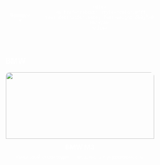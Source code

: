 <!DOCTYPE html>
<html lang="ru">
<head>
<meta charset="utf-8" />
<meta name="viewport" content="width=device-width,initial-scale=1" />
<title>Атмосферная галерея — 27 машин</title>
<style>
  :root{
    --accent:#ffcc00;
    --bg-overlay: rgba(0,0,0,0.6);
    --card-bg: rgba(255,255,255,0.06);
  }
  *{box-sizing:border-box}
  body{
    margin:0;
    font-family: Inter, Arial, sans-serif;
    background: url('https://img.freepik.com/premium-photo/side-view-asphalt-road-sunny-summer-day_265223-8810.jpg') center/cover fixed no-repeat;
    color:#fff;
    -webkit-font-smoothing:antialiased;
    -moz-osx-font-smoothing:grayscale;
  }

  /* top bar compact: Brands dropdown + About link */
  header{
    position:fixed; left:0; right:0; top:0;
    z-index:2000;
    display:flex;
    justify-content:center;
    padding:10px 16px;
    background: linear-gradient(180deg, rgba(0,0,0,0.6), rgba(0,0,0,0.25));
    backdrop-filter: blur(6px);
  }
  .topbar{
    width:100%;
    max-width:1200px;
    display:flex;
    align-items:center;
    gap:14px;
    justify-content:space-between;
  }
  .brand-btn{
    background:transparent;
    border:1px solid rgba(255,255,255,0.08);
    color:#fff;
    padding:8px 12px;
    border-radius:10px;
    cursor:pointer;
    font-weight:600;
  }
  .brand-btn:hover{ color:var(--accent); border-color:var(--accent); }

  /* dropdown */
  .dropdown{
    position:relative;
    display:inline-block;
  }
  .dropdown-menu{
    position:absolute;
    left:0; top:calc(100% + 10px);
    background:#0f0f0f;
    border-radius:10px;
    padding:10px;
    min-width:220px;
    box-shadow: 0 12px 30px rgba(0,0,0,0.6);
    display:none;
  }
  .dropdown-menu a{
    display:block;
    color:#fff;
    text-decoration:none;
    padding:8px 10px;
    border-radius:8px;
  }
  .dropdown-menu a:hover{ background:rgba(255,255,255,0.03); color:var(--accent); }

  /* page sections */
  main{ padding-top:72px; } /* space for header */
  section{
    padding:80px 20px;
    min-height:100vh;
    background: linear-gradient(180deg, rgba(0,0,0,0.16), rgba(0,0,0,0.6));
  }
  .wrap{ max-width:1200px; margin:0 auto; }

  h1.section-title{
    text-align:center;
    font-size:34px;
    margin:8px 0 26px;
    letter-spacing:1px;
  }

  /* gallery cards */
  .gallery{
    display:grid;
    grid-template-columns: repeat(auto-fit, minmax(260px,1fr));
    gap:20px;
  }
  .card{
    background:var(--card-bg);
    border-radius:12px;
    overflow:hidden;
    cursor:pointer;
    transition: transform .25s ease, box-shadow .25s ease;
    border:1px solid rgba(255,255,255,0.05);
    display:flex;
    flex-direction:column;
    height:100%;
  }
  .card:hover{
    transform: translateY(-8px);
    box-shadow: 0 18px 40px rgba(0,0,0,0.6), 0 0 30px rgba(255,204,0,0.06);
  }
  .card img.thumb{
    width:100%;
    height:180px;
    object-fit:cover;
    display:block;
    filter: saturate(1.02) contrast(1.02);
  }
  .card .card-body{
    padding:12px 14px 18px;
    display:flex;
    flex-direction:column;
    gap:8px;
    flex:1;
  }
  .card h3{ margin:0; font-size:18px; text-align:center; }
  .card p.short{ margin:0; font-size:13px; color:rgba(255,255,255,0.9); text-align:center; }

  /* modal */
  .modal{
    position:fixed; inset:0;
    display:none;
    z-index:3000;
    align-items:center; justify-content:center;
    background: linear-gradient(180deg, rgba(0,0,0,0.6), rgba(0,0,0,0.9));
    padding:20px;
  }
  .modal.show{ display:flex; }
  .modal-card{
    width:100%; max-width:960px;
    background:linear-gradient(180deg,#121212,#0f0f0f);
    border-radius:12px;
    overflow:hidden;
    box-shadow:0 30px 80px rgba(0,0,0,0.7);
  }
  .modal-top img{
    width:100%; height:380px; object-fit:cover; display:block;
  }
  .modal-body{
    padding:18px 20px 26px;
    color:#f2f2f2;
  }
  .modal-title{
    display:flex; align-items:center; gap:12px; margin:0 0 8px;
  }
  .modal-title img.logo{
    width:52px; height:52px; object-fit:contain; border-radius:8px; background:rgba(255,255,255,0.03); padding:6px;
  }
  .modal-desc{ white-space:pre-line; line-height:1.6; color:#e9e9e9; margin:8px 0 12px; }
  .specs{
    display:flex; gap:18px; flex-wrap:wrap; margin-top:6px;
  }
  .spec{
    background: rgba(255,255,255,0.03);
    padding:10px 12px;
    border-radius:8px;
    min-width:140px;
    font-size:14px;
  }
  .modal-close{
    position:absolute; right:14px; top:10px; font-size:28px; color:var(--accent); cursor:pointer;
    z-index:5;
  }

  /* about */
  .about{ text-align:center; font-size:18px; line-height:1.6; max-width:900px; margin:0 auto; color:#f5f5f5; }
  .socials{ margin-top:12px; display:flex; justify-content:center; gap:14px; }
  .socials a{ color:var(--accent); font-weight:700; text-decoration:none; }

  /* responsive */
  @media (max-width:720px){
    .modal-top img{ height:220px; }
    .modal-title img.logo{ width:42px; height:42px; }
    header{ padding:8px; }
  }
</style>
</head>
<body>

<header>
  <div class="topbar wrap">
    <div style="display:flex; gap:12px; align-items:center;">
      <button class="brand-btn" id="brandsBtn">Бренды ▾</button>
      <div class="dropdown" id="brandsDropdown">
        <div class="dropdown-menu" id="brandsMenu">
          <a href="#bmw" data-target="#bmw">BMW</a>
          <a href="#lexus" data-target="#lexus">Lexus</a>
          <a href="#mercedes" data-target="#mercedes">Mercedes</a>
          <a href="#audi" data-target="#audi">Audi</a>
          <a href="#toyota" data-target="#toyota">Toyota</a>
          <a href="#ferrari" data-target="#ferrari">Ferrari</a>
          <a href="#porsche" data-target="#porsche">Porsche</a>
          <a href="#lamborghini" data-target="#lamborghini">Lamborghini</a>
          <a href="#bugatti" data-target="#bugatti">Bugatti</a>
        </div>
      </div>
    </div>

    <div>
      <a href="#about" style="color:#fff; text-decoration:none; font-weight:600;">О нас</a>
    </div>
  </div>
</header>

<main>
  <!-- BMW -->
  <section id="bmw">
    <div class="wrap">
      <h1 class="section-title">BMW</h1>
      <div class="gallery">
        <div class="card" onclick="openModal(
          'BMW M3',
          'https://carexpert.ru/img/int1200/bmw3i22wm3-04.jpg',
          'https://upload.wikimedia.org/wikipedia/commons/4/44/BMW.svg',
          'BMW M3 — спортивный седан, сочетающий комфорт и трековые свойства. Культовый M-эмблемой и агрессивной динамикой.',
          '3.0L TwinTurbo I6',
          '≈ 0–100 км/ч за 4.1 с • макс ~250–290 км/ч',
          '$80,000 — $120,000',
          '2021')">
          <img class="thumb" src="https://images.pistonheads.com/nimg/43852/_DSF3440-Edit.jpg" alt="">
          <div class="card-body">
            <h3>BMW M3</h3>
            <p class="short">Культовый спортседан — мощность и управляемость.</p>
          </div>
        </div>

        <div class="card" onclick="openModal(
          'BMW i8',
          'https://cdn.pixabay.com/photo/2018/03/01/10/24/bmw-3198826_1280.jpg',
          'https://upload.wikimedia.org/wikipedia/commons/4/44/BMW.svg',
          'BMW i8 — гибридный спорткар с футуристичным дизайном и дверьми-бабочками. Экономичность в сочетании со спортивными качествами.',
          'Гибрид: бензин + электромотор',
          '≈ 0–100 км/ч за 4.4 с • макс ~250 км/ч',
          '$140,000 — $170,000',
          '2019')">
          <img class="thumb" src="https://encrypted-tbn0.gstatic.com/images?q=tbn:ANd9GcTRppVyTkCHSJ74FM2oKID8y-x1xLuOV9M9YQ&s" alt="">
          <div class="card-body">
            <h3>BMW i8</h3>
            <p class="short">Гибридное спортивное купе с необычным дизайном.</p>
          </div>
        </div>

        <div class="card" onclick="openModal(
          'BMW X6',
          'https://cdn.pixabay.com/photo/2016/01/19/17/51/bmw-1144038_1280.jpg',
          'https://upload.wikimedia.org/wikipedia/commons/4/44/BMW.svg',
          'BMW X6 — спортивный кроссовер купе-класса. Сочетает мощность, роскошь и внедорожные возможности.',
          'V6 / V8 turbos (в зависимости от версии)',
          'макс ~250–290 км/ч',
          '$70,000 — $130,000',
          '2020')">
          <img class="thumb" src="https://s1.autorating.ru/upload/medialibrary/5a6/5a638c2d68dcda6b991ff1c1b40f5532.jpg" alt="">
          <div class="card-body">
            <h3>BMW X6</h3>
            <p class="short">Спортивный купе-кроссовер — стиль и мощь.</p>
          </div>
        </div>
      </div>
    </div>
  </section>

  <!-- LEXUS -->
  <section id="lexus">
    <div class="wrap">
      <h1 class="section-title">Lexus</h1>
      <div class="gallery">
        <div class="card" onclick="openModal(
          'Lexus LFA',
          'https://cdn.pixabay.com/photo/2016/11/18/16/09/lexus-1835590_1280.jpg',
          'https://upload.wikimedia.org/wikipedia/commons/0/0b/Lexus_division_emblem.svg',
          'Lexus LFA — редкий суперкар с V10, выдающий неповторимый звук и высокую отзывчивость двигателя.',
          '4.8L V10',
          'макс ≈ 325 км/ч',
          '$375,000 — $500,000 (все примерные цены для рынка)',
          '2012')">
          <img class="thumb" src="https://blog.consumerguide.com/wp-content/uploads/sites/2/2020/03/3943499_orig.jpg" alt="">
          <div class="card-body">
            <h3>Lexus LFA</h3>
            <p class="short">Японский суперкар — звук и редкость.</p>
          </div>
        </div>

        <div class="card" onclick="openModal(
          'Lexus LC500',
          'https://cdn.pixabay.com/photo/2021/01/23/16/45/lexus-5943392_1280.jpg',
          'https://upload.wikimedia.org/wikipedia/commons/0/0b/Lexus_division_emblem.svg',
          'Lexus LC500 — премиальное купе с атмосферным V8, элегантностью и качеством салона.',
          '5.0L V8',
          '≈ 0–100 км/ч за 4.7 с • макс ~270 км/ч',
          '$92,000 — $110,000',
          '2021')">
          <img class="thumb" src="https://media.ed.edmunds-media.com/lexus/ls-500/2021/oem/2021_lexus_ls-500_sedan_base_fq_oem_3_1600.jpg" alt="">
          <div class="card-body">
            <h3>Lexus LC500</h3>
            <p class="short">Красивое премиум-купе с V8.</p>
          </div>
        </div>

        <div class="card" onclick="openModal(
          'Lexus RX',
          'https://cdn.pixabay.com/photo/2020/02/12/09/11/lexus-4839654_1280.jpg',
          'https://upload.wikimedia.org/wikipedia/commons/0/0b/Lexus_division_emblem.svg',
          'Lexus RX — премиальный кроссовер, известный комфортом и надежностью, популярный в семьях.',
          '2.0L / 3.5L / гибридные варианты',
          'макс ~200–230 км/ч (в зависимости от версии)',
          '$45,000 — $75,000',
          '2020')">
          <img class="thumb" src="https://st.club-lexus.ru/attach/u/872adc057268a5bf6b371aa27709454c.jpg" alt="">
          <div class="card-body">
            <h3>Lexus RX</h3>
            <p class="short">Комфортный премиум-кроссовер для семьи.</p>
          </div>
        </div>
      </div>
    </div>
  </section>

  <!-- MERCEDES -->
  <section id="mercedes">
    <div class="wrap">
      <h1 class="section-title">Mercedes</h1>
      <div class="gallery">
        <div class="card" onclick="openModal(
          'Mercedes-AMG GT',
          'https://cdn.pixabay.com/photo/2017/03/27/14/56/mercedes-2178774_1280.jpg',
          'https://upload.wikimedia.org/wikipedia/commons/9/90/Mercedes-Logo.svg',
          'AMG GT — спортивное купе от Mercedes-AMG, ориентированное на драйверов и трек.',
          '4.0L V8 Biturbo',
          '≈ 0–100 км/ч за 3.6–4.0 с • макс ~310 км/ч',
          '$115,000 — $160,000',
          '2020')">
          <img class="thumb" src="https://sales.mercedes-olimp-neva.ru/images/gallery/gallery_model_cars/image_10_11.jpg" alt="">
          <div class="card-body">
            <h3>Mercedes-AMG GT</h3>
            <p class="short">Спорткупе с характером AMG.</p>
          </div>
        </div>

        <div class="card" onclick="openModal(
          'Mercedes G-Class',
          'https://cdn.pixabay.com/photo/2020/05/28/12/47/mercedes-5233717_1280.jpg',
          'https://upload.wikimedia.org/wikipedia/commons/9/90/Mercedes-Logo.svg',
          'G-Class — легендарный внедорожник, сочетает проходимость и премиум-интерьер.',
          'V8 (в большинстве современных версий)',
          'макс ~210–240 км/ч (в завис. от версии)',
          '$130,000 — $200,000',
          '2021')">
          <img class="thumb" src="https://img.mercedes-benz-kiev.com/data/news/39-novyy-mercedes-benz-g-class-v-kieve-sostoyalas-ofitsialnaya-premera/mercedes-benz-g-63-1.jpg" alt="">
          <div class="card-body">
            <h3>Mercedes G-Class</h3>
            <p class="short">Роскошный и брутальный внедорожник.</p>
          </div>
        </div>

        <div class="card" onclick="openModal(
          'Mercedes C63 AMG',
          'https://cdn.pixabay.com/photo/2016/11/29/05/58/car-1866500_1280.jpg',
          'https://upload.wikimedia.org/wikipedia/commons/9/90/Mercedes-Logo.svg',
          'C63 AMG — компактный спортивный седан, создаёт много удовольствия у водителя.',
          '4.0L V8 Biturbo',
          '≈ 0–100 км/ч за ~3.9–4.2 с',
          '$70,000 — $90,000',
          '2019')">
          <img class="thumb" src="https://avatars.mds.yandex.net/get-autoru-vos/1981494/5b1d7be6fdf9d113c0822199efdaea98/456x342" alt="">
          <div class="card-body">
            <h3>Mercedes C63 AMG</h3>
            <p class="short">Мал, но свиреп — эмоции и мощь.</p>
          </div>
        </div>
      </div>
    </div>
  </section>

  <!-- AUDI -->
  <section id="audi">
    <div class="wrap">
      <h1 class="section-title">Audi</h1>
      <div class="gallery">
        <div class="card" onclick="openModal(
          'Audi R8',
          'https://cdn.pixabay.com/photo/2016/02/13/12/26/car-1191507_1280.jpg',
          'https://upload.wikimedia.org/wikipedia/commons/6/6b/Audi_logo_2016.svg',
          'Audi R8 — суперкар с V10 и системой quattro, отличный баланс технологий и драйва.',
          'V10',
          '≈ 0–100 км/ч за 3.4–3.6 с • макс ~330 км/ч',
          '$170,000 — $210,000',
          '2020')">
          <img class="thumb" src="https://i.infocar.ua/i/12/5834/1200x630.jpg" alt="">
          <div class="card-body">
            <h3>Audi R8</h3>
            <p class="short">Суперкар с V10 и отличной электроникой.</p>
          </div>
        </div>

        <div class="card" onclick="openModal(
          'Audi RS6',
          'https://cdn.pixabay.com/photo/2017/09/02/13/02/audi-2702098_1280.jpg',
          'https://upload.wikimedia.org/wikipedia/commons/6/6b/Audi_logo_2016.svg',
          'RS6 Avant — быстрый универсал, сочетающий практичность и супер-динамику.',
          '4.0L V8 Biturbo',
          '≈ 0–100 км/ч за ~3.6 с',
          '$110,000 — $140,000',
          '2021')">
          <img class="thumb" src="https://gogetcar.ru/upload/uf/e30/vd84e5fsffbegq9ftoztzytc0bmwi0n1/_Audi_RS6_Avant_Header.jpg" alt="">
          <div class="card-body">
            <h3>Audi RS6</h3>
            <p class="short">Универсал-убийца — скорость и практичность.</p>
          </div>
        </div>

        <div class="card" onclick="openModal(
          'Audi TT',
          'https://cdn.pixabay.com/photo/2017/01/27/14/05/car-2017501_1280.jpg',
          'https://upload.wikimedia.org/wikipedia/commons/6/6b/Audi_logo_2016.svg',
          'Audi TT — компактное стильное купе с хорошей управляемостью.',
          '2.0L Turbo / 4-cyl',
          'макс ~250–260 км/ч',
          '$50,000 — $70,000',
          '2019')">
          <img class="thumb" src="https://lh6.googleusercontent.com/proxy/oKeIqnWiXI9DfKZvKpF7bxOfmQ9eB2CHrbC6LxwF5fzQGx3lifOb1CVtUMKUzv6SGoT_XrFcaOO-1JXNXNQ" alt="">
          <div class="card-body">
            <h3>Audi TT</h3>
            <p class="short">Лаконичное купе с фирменным стилем.</p>
          </div>
        </div>
      </div>
    </div>
  </section>

  <!-- TOYOTA -->
  <section id="toyota">
    <div class="wrap">
      <h1 class="section-title">Toyota</h1>
      <div class="gallery">
        <div class="card" onclick="openModal(
          'Toyota Supra',
          'https://cdn.pixabay.com/photo/2016/03/27/21/16/car-1284514_1280.jpg',
          'https://upload.wikimedia.org/wikipedia/commons/9/9d/Toyota_logo.png',
          'Toyota Supra — спортивное купе с японской историей и хорошей динамикой.',
          '3.0L Turbo',
          '≈ 0–100 км/ч за 4.1–4.3 с',
          '$50,000 — $60,000',
          '1995')">
          <img class="thumb" src="https://avatars.mds.yandex.net/get-autoru-vos/1980785/65b98a46458d4c4189767e6c76a81039/456x342" alt="">
          <div class="card-body">
            <h3>Toyota Supra</h3>
            <p class="short">Спортивное купе в духе JDM-легенд.</p>
          </div>
        </div>

        <div class="card" onclick="openModal(
          'Toyota Camry70',
          'https://cdn.pixabay.com/photo/2021/04/11/09/12/toyota-6176224_1280.jpg',
          'https://upload.wikimedia.org/wikipedia/commons/9/9d/Toyota_logo.png',
          'Camry — один из красивых модели Toyota',
          '3.5L',
          '≈ 0–100 км/ч за ~7-7.5 с',
          '$15,500 - $25,000',
          '2020')">
          <img class="thumb" src="https://bestrental.com.ua/wp-content/uploads/2024/04/7-img_4368_1.jpg" alt="">
          <div class="card-body">
            <h3>Toyota Camry 70</h3>
            <p class="short">Красивый и универсал седан из марки Toyota</p>
          </div>
        </div>

        <div class="card" onclick="openModal(
          'Toyota Land Cruiser',
          'https://cdn.pixabay.com/photo/2016/11/19/14/00/toyota-1835407_1280.jpg',
          'https://upload.wikimedia.org/wikipedia/commons/9/9d/Toyota_logo.png',
          'Land Cruiser — легендарный внедорожник, незаменимый в экспедициях и дальних путешествиях.',
          '4.5L / V8 (в разных версиях)',
          'макс ~180–200 км/ч (зависит от версии)',
          '$60,000 — $90,000',
          '2019')">
          <img class="thumb" src="https://lh3.googleusercontent.com/proxy/biZuaKY6E2-YjviRb-qv7xHjq2ENa6KkiX745OFpoyXM9IZj2uRAbFZVWWtHHClH-cSUivgLC23uw_pabRMdMV-VEpgjR8EfD6uDJZYkTmhw17l8A0RaNUndiLP7xb4142ROkkEWVpFUrU75DY6q2uRt" alt="">
          <div class="card-body">
            <h3>Toyota Land Cruiser</h3>
            <p class="short">Надёжен в любых условиях — выбор для путешествий.</p>
          </div>
        </div>
      </div>
    </div>
  </section>

  <!-- FERRARI -->
  <section id="ferrari">
    <div class="wrap">
      <h1 class="section-title">Ferrari</h1>
      <div class="gallery">
        <div class="card" onclick="openModal(
          'Ferrari F8 Tributo',
          'https://images.unsplash.com/photo-1549921296-3f1b1f6bcd99?crop=entropy&cs=tinysrgb&fit=max&w=1280&q=80',
          'https://upload.wikimedia.org/wikipedia/en/1/10/Ferrari-Logo.png',
          'F8 — динамичный суперкар с итальянским характером и отличной аэродинамикой.',
          '3.9L V8 TwinTurbo',
          '≈ 0–100 км/ч за ~2.9–3.0 с • макс ~340 км/ч',
          '$280,000 — $350,000',
          '2020')">
          <img class="thumb" src="https://encrypted-tbn0.gstatic.com/images?q=tbn:ANd9GcRer50z_ft_ug3TLz3qpqWWMlApZYi_IT3j1g&s" alt="">
          <div class="card-body">
            <h3>Ferrari F8</h3>
            <p class="short">Итальянский суперкар — характер и звук V8.</p>
          </div>
        </div>

        <div class="card" onclick="openModal(
          'Ferrari 488',
          'https://images.unsplash.com/photo-1549921296-3f1b1f6bcd99?crop=entropy&cs=tinysrgb&fit=max&w=1280&q=80',
          'https://upload.wikimedia.org/wikipedia/en/1/10/Ferrari-Logo.png',
          '488 — турбированная эра Ferrari: мощность и точная управляемость.',
          '3.9L V8 TwinTurbo',
          '≈ 0–100 км/ч за ~3.0 с',
          '$250,000 — $330,000',
          '2018')">
          <img class="thumb" src="https://s0.rbk.ru/v6_top_pics/ampresize/media/img/8/38/755204094731388.jpg" alt="">
          <div class="card-body">
            <h3>Ferrari 488</h3>
            <p class="short">Турбо-эпоха Ferrari — баланс мощности и управляемости.</p>
          </div>
        </div>

        <div class="card" onclick="openModal(
          'Ferrari LaFerrari',
          'https://cdn.pixabay.com/photo/2015/03/27/13/16/car-694098_1280.jpg',
          'https://upload.wikimedia.org/wikipedia/en/1/10/Ferrari-Logo.png',
          'LaFerrari — гибридный гиперкар, ограниченная серия для коллекционеров.',
          'Гибрид V12 + электромотор',
          'макс очень высокий, более 350+ миль/ч (ограничения), практические значения — экстремальные',
          'несколько миллионов $ (в зависимости от рынка)',
          '2014')">
          <img class="thumb" src="https://hdpic.club/uploads/posts/2021-11/1636459273_8-hdpic-club-p-ferrari-laferrari-14.jpg" alt="">
          <div class="card-body">
            <h3>Ferrari LaFerrari</h3>
            <p class="short">Эксклюзивный гибридный гиперкар — вершина инженерии.</p>
          </div>
        </div>
      </div>
    </div>
  </section>

  <!-- PORSCHE -->
  <section id="porsche">
    <div class="wrap">
      <h1 class="section-title">Porsche</h1>
      <div class="gallery">
        <div class="card" onclick="openModal(
          'Porsche 911',
          'https://images.unsplash.com/photo-1502877338535-766e1452684a?crop=entropy&cs=tinysrgb&fit=max&w=1280&q=80',
          'https://upload.wikimedia.org/wikipedia/commons/0/0a/Porsche.svg',
          '911 — классика Porsche: оппозитный двигатель, идеальная управляемость и длинная история успеха.',
          'Оппозитный 6-цилиндровый',
          'зависит от модификации; трековые версии очень быстры',
          '$100,000 — $250,000',
          '2020')">
          <img class="thumb" src="https://robbreport.com/wp-content/uploads/2024/11/turboremastered06.jpg?w=1024" alt="">
          <div class="card-body">
            <h3>Porsche 911</h3>
            <p class="short">Классика спортивных автомобилей с узнаваемым силуэтом.</p>
          </div>
        </div>

        <div class="card" onclick="openModal(
          'Porsche Taycan',
          'https://images.unsplash.com/photo-1549921296-3f1b1f6bcd99?crop=entropy&cs=tinysrgb&fit=max&w=1280&q=80',
          'https://upload.wikimedia.org/wikipedia/commons/0/0a/Porsche.svg',
          'Taycan — электрический спорткар Porsche: молниеносный отклик и премиальный салон.',
          'Электродвигатели (полный привод)',
          'быстрая разгонная динамика; макс зависит от версии',
          '$120,000 — $185,000',
          '2021')">
          <img class="thumb" src="https://i.infocar.ua/i/2/5980/114971/1920x.jpg" alt="">
          <div class="card-body">
            <h3>Porsche Taycan</h3>
            <p class="short">Первый полноценный электрокар Porsche с драйверским характером.</p>
          </div>
        </div>

        <div class="card" onclick="openModal(
          'Porsche Panamera',
          'https://cdn.pixabay.com/photo/2016/01/19/17/48/porsche-1149900_1280.jpg',
          'https://upload.wikimedia.org/wikipedia/commons/0/0a/Porsche.svg',
          'Panamera — люкс-спортседан, сочетающий комфорт и спортивную динамику.',
          'V6 / V8 / гибридные варианты',
          'динамика высокого уровня для седана',
          '$90,000 — $180,000',
          '2019')">
          <img class="thumb" src="https://avtorinok.ru/cache/storage/photo/pics/porsche/panamera/211992-gthumb-gwdata640-ghdata480-gfitdatacrop.jpg" alt="">
          <div class="card-body">
            <h3>Porsche Panamera</h3>
            <p class="short">Спортивный роскошный седан с драйверским уклоном.</p>
          </div>
        </div>
      </div>
    </div>
  </section>

  <!-- LAMBORGHINI -->
  <section id="lamborghini">
    <div class="wrap">
      <h1 class="section-title">Lamborghini</h1>
      <div class="gallery">
        <div class="card" onclick="openModal(
          'Lamborghini Huracan',
          'https://images.unsplash.com/photo-1470418048257-7e7c6e74f2f3?crop=entropy&cs=tinysrgb&fit=max&w=1280&q=80',
          'https://upload.wikimedia.org/wikipedia/commons/3/31/Lamborghini_Logo.svg',
          'Huracan — яркий итальянский суперкар с V10 и острым дизайном.',
          'V10',
          '≈ 0–100 км/ч за ~2.9–3.2 с',
          '$200,000 — $300,000',
          '2020')">
          <img class="thumb" src="https://www.a777aa77.ru/upload/2018-lamborghini-huracan-performante-c.jpg" alt="">
          <div class="card-body">
            <h3>Lamborghini Huracan</h3>
            <p class="short">Агрессивный дизайн и мощный V10.</p>
          </div>
        </div>

        <div class="card" onclick="openModal(
          'Lamborghini Aventador',
          'https://images.unsplash.com/photo-1542367597-1a5f9d3a1d46?crop=entropy&cs=tinysrgb&fit=max&w=1280&q=80',
          'https://upload.wikimedia.org/wikipedia/commons/3/31/Lamborghini_Logo.svg',
          'Aventador — флагман с V12 и экстремальным обликом.',
          'V12',
          'макс очень высокий; разгон молниеносный',
          '$400,000 — $600,000',
          '2019')">
          <img class="thumb" src="https://autoreview.ru/images/Article/1674/Article_167421_860_575.jpg" alt="">
          <div class="card-body">
            <h3>Lamborghini Aventador</h3>
            <p class="short">Флагманский V12 суперкар — эффект и скорость.</p>
          </div>
        </div>

        <div class="card" onclick="openModal(
          'Lamborghini Urus',
          'https://cdn.pixabay.com/photo/2019/11/25/05/50/automobile-4657549_1280.jpg',
          'https://upload.wikimedia.org/wikipedia/commons/3/31/Lamborghini_Logo.svg',
          'Urus — высокопроизводительный SUV, сочетает комфорт и спортивные качества.',
          'V8 TwinTurbo',
          'макс ~305 км/ч (в зависимости от версии)',
          '$200,000 — $250,000',
          '2021')">
          <img class="thumb" src="https://encrypted-tbn0.gstatic.com/images?q=tbn:ANd9GcRBTo8xwsImFhZ14DdVbKnRKDpP_v3m75-koA&s" alt="">
          <div class="card-body">
            <h3>Lamborghini Urus</h3>
            <p class="short">Спортивный ультра-SUV от Lamborghini.</p>
          </div>
        </div>
      </div>
    </div>
  </section>

  <!-- BUGATTI -->
  <section id="bugatti">
    <div class="wrap">
      <h1 class="section-title">Bugatti</h1>
      <div class="gallery">
        <div class="card" onclick="openModal(
          'Bugatti Chiron',
          'https://cdn.pixabay.com/photo/2017/01/31/20/42/auto-2029173_1280.jpg',
          'https://upload.wikimedia.org/wikipedia/commons/6/69/Bugatti_logo.png',
          'Chiron — гиперкар с W16 и невероятными показателями мощности и скорости.',
          'W16',
          'макс свыше 400 км/ч (в зависимости от версии)',
          '$2,500,000 — $3,500,000',
          '2019')">
          <img class="thumb" src="https://encrypted-tbn0.gstatic.com/images?q=tbn:ANd9GcS4DvP15UTfO_lVBAFXSJGpT9ya6OjMy3Wm-A&s" alt="">
          <div class="card-body">
            <h3>Bugatti Chiron</h3>
            <p class="short">Одна из самых мощных и быстрых серийных машин в мире.</p>
          </div>
        </div>

        <div class="card" onclick="openModal(
          'Bugatti Veyron',
          'https://cdn.pixabay.com/photo/2014/12/15/13/40/bugatti-569223_1280.jpg',
          'https://upload.wikimedia.org/wikipedia/commons/6/69/Bugatti_logo.png',
          'Veyron — легендарный прорывной гиперкар своего времени, ломал рекорды скорости.',
          'W16',
          'макс до ~407+ км/ч (в зависимости от модификации)',
          '$1,700,000+ (в зависимости от редкости)',
          '2010')">
          <img class="thumb" src="https://encrypted-tbn0.gstatic.com/images?q=tbn:ANd9GcQcPRRxVdXIZJh8fokGSfqKZPbnkqGP2qTQFg&s" alt="">
          <div class="card-body">
            <h3>Bugatti Veyron</h3>
            <p class="short">Революционный гиперкар — прорыв в скорости и инженерии.</p>
          </div>
        </div>

        <div class="card" onclick="openModal(
          'Bugatti Centodieci',
          'https://cdn.pixabay.com/photo/2021/08/10/12/09/car-6539008_1280.jpg',
          'https://upload.wikimedia.org/wikipedia/commons/6/69/Bugatti_logo.png',
          'Centodieci — очень ограниченная серия, эксклюзив для коллекционеров.',
          'W16',
          'показатели экстремальные, акцент на эксклюзивность',
          'несколько миллионов $',
          '2021')">
          <img class="thumb" src="https://encrypted-tbn0.gstatic.com/images?q=tbn:ANd9GcQTa0rOhghU-W6_hv9JTRiMcZ5cZE1Uh9sfYw&s" alt="">
          <div class="card-body">
            <h3>Bugatti Centodieci</h3>
            <p class="short">Эксклюзивный гиперкар ограниченной серии.</p>
          </div>
        </div>
      </div>
    </div>
  </section>

  <!-- ABOUT -->
  <section id="about">
    <div class="wrap">
      <h1 class="section-title">О нас</h1>
      <div class="about">
        <p>Привет! Меня зовут <b>Байқоныс</b>.<br>
        Это моя атмосферная мини-галерея автомобилей — здесь собрано 27 моделей от 9 брендов. Я сделал этот проект как практику по веб-дизайну и чтобы делиться любимыми машинами.</p>
        <div class="socials">
          <a href="https://www.instagram.com/ba1kony8__?igsh=cmZwYXZ5NGd3NXNu&utm_source=qr" target="_blank">Instagram — @ba1kony8__</a>
        </div>
      </div>
    </div>
  </section>
</main>

<!-- Modal -->
<div id="modal" class="modal" onclick="if(event.target===this) closeModal()">
  <div class="modal-card" role="dialog" aria-modal="true">
    <div style="position:relative;">
      <span class="modal-close" onclick="closeModal()">×</span>
      <div class="modal-top">
        <img id="modalImg" src="" alt="car image">
      </div>
    </div>
    <div class="modal-body">
      <h2 class="modal-title"><img id="modalLogo" class="logo" src="" alt="logo"><span id="modalTitle">Название</span></h2>
      <div id="modalDesc" class="modal-desc">Описание...</div>
      <div class="specs">
        <div class="spec"><strong>Двигатель:</strong> <span id="specEngine"></span></div>
        <div class="spec"><strong>Разгон/скорость:</strong> <span id="specSpeed"></span></div>
        <div class="spec"><strong>Цена:</strong> <span id="specPrice"></span></div>
        <div class="spec"><strong>Год:</strong> <span id="specYear"></span></div>
      </div>
    </div>
  </div>
</div>

<script>
  // dropdown brands toggle
  const btn = document.getElementById('brandsBtn');
  const menu = document.getElementById('brandsMenu');
  btn.addEventListener('click', ()=> {
    menu.style.display = menu.style.display === 'block' ? 'none' : 'block';
  });
  // close dropdown clicking outside
  document.addEventListener('click', (e)=>{
    if(!btn.contains(e.target) && !menu.contains(e.target)) menu.style.display = 'none';
  });
  // smooth scroll from dropdown links
  document.querySelectorAll('#brandsMenu a').forEach(a=>{
    a.addEventListener('click', (e)=>{
      e.preventDefault();
      const target = document.querySelector(a.getAttribute('data-target'));
      if(target){
        const y = target.getBoundingClientRect().top + window.scrollY - 70;
        window.scrollTo({top:y, behavior:'smooth'});
        menu.style.display='none';
      }
    });
  });

  // modal open/close
  function openModal(title, img, logo, desc, engine, speed, price, year){
    document.getElementById('modalImg').src = img;
    document.getElementById('modalLogo').src = logo;
    document.getElementById('modalTitle').textContent = title;
    document.getElementById('modalDesc').textContent = desc;
    document.getElementById('specEngine').textContent = engine;
    document.getElementById('specSpeed').textContent = speed;
    document.getElementById('specPrice').textContent = price;
    document.getElementById('specYear').textContent = year;
    document.getElementById('modal').classList.add('show');
    document.body.style.overflow = 'hidden';
  }
  function closeModal(){
    document.getElementById('modal').classList.remove('show');
    document.body.style.overflow = '';
  }
  document.addEventListener('keydown', (e)=> {
    if(e.key === 'Escape') closeModal();
  });

  // ensure images are visible in modal (preload minimal)
  // (nothing extra needed; setting src before showing modal is enough)
</script>

</body>
</html>
